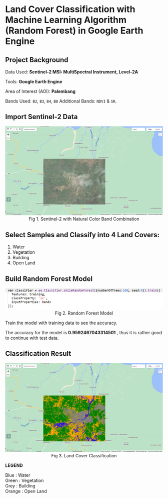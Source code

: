 # Land Cover Classification with Machine Learning Algorithm (Random Forest) in Google Earth Engine

## Project Background
Data Used:
**Sentinel-2 MSI: MultiSpectral Instrument, Level-2A**

Tools:
**Google Earth Engine**

Area of Interest (AOI):
**Palembang**

Bands Used:
`B2`, `B3`, `B4`, `B8`
Additional Bands: `NDVI` & `SR`.

## Import Sentinel-2 Data
<p align="center">
  <img src= "https://github.com/jedijm/Land-Cover-Classification-with-Random-Forest-in-Google-Earth-Engine/blob/main/asset/sentinel.png"> <br>
Fig 1. Sentinel-2 with Natural Color Band Combination
</p>

## Select Samples and Classify into 4 Land Covers:
1. Water
2. Vegetation
3. Building
4. Open Land

## Build Random Forest Model
<p align="center">
  <img src= "https://github.com/jedijm/Land-Cover-Classification-with-Random-Forest-in-Google-Earth-Engine/blob/main/asset/Model.png"> <br>
Fig 2. Random Forest Model
</p>
Train the model with training data to see the accuracy.

The accuracy for the model is **0.9592467043314501** , thus it is rather good to continue with test data.

## Classification Result
<p align="center">
  <img src= "https://github.com/jedijm/Land-Cover-Classification-with-Random-Forest-in-Google-Earth-Engine/blob/main/asset/classification.png"> <br>
Fig 3. Land Cover Classification
</p>

**LEGEND**

Blue : Water <br>
Green : Vegetation <br>
Grey : Building <br>
Orange : Open Land 
